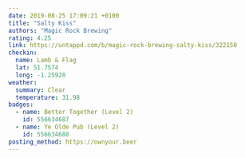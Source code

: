 ```yaml
---
date: 2019-08-25 17:09:21 +0100
title: "Salty Kiss"
authors: "Magic Rock Brewing"
rating: 4.25
link: https://untappd.com/b/magic-rock-brewing-salty-kiss/322150
checkin:
  name: Lamb & Flag
  lat: 51.7574
  long: -1.25928
weather:
  summary: Clear
  temperature: 31.98
badges:
  - name: Better Together (Level 2)
    id: 556634687
  - name: Ye Olde Pub (Level 2)
    id: 556634688
posting_method: https://ownyour.beer
---
```

